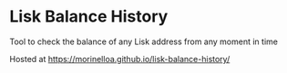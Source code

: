 # Lisk Balance History

Tool to check the balance of any Lisk address from any moment in time

Hosted at https://morinelloa.github.io/lisk-balance-history/
